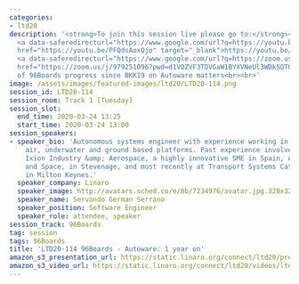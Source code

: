 ```yaml
---
categories:
- ltd20
description: '<strong>To join this session live please go to:</strong><br><ul><li>YouTube:
  <a data-saferedirecturl="https://www.google.com/url?q=https://youtu.be/PFQdsAoxQjo&source=gmail&ust=1584481372166000&usg=AFQjCNEaHD7pbM7zG_P6qVfLUp1t25kjHQ"
  href="https://youtu.be/PFQdsAoxQjo" target="_blank">https://youtu.be/PFQdsAoxQjo</a></li><li>Zoom:
  <a data-saferedirecturl="https://www.google.com/url?q=https://zoom.us/j/979251096?pwd%3Dd1VOZVF3TDVGaW1BYXVNeUl3WDk5QT09&source=gmail&ust=1584481372167000&usg=AFQjCNEbwp1MgK5ehMTqiYrSaWesNvUPgw"
  href="https://zoom.us/j/979251096?pwd=d1VOZVF3TDVGaW1BYXVNeUl3WDk5QT09" target="_blank">https://zoom.us/j/979251096?pwd=d1VOZVF3TDVGaW1BYXVNeUl3WDk5QT09</a></li></ul>Description:<br><br>Overview
  of 96Boards progress since BKK19 on Autoware matters<br><br>'
image: /assets/images/featured-images/ltd20/LTD20-114.png
session_id: LTD20-114
session_room: Track 1 [Tuesday]
session_slot:
  end_time: 2020-03-24 13:25
  start_time: 2020-03-24 13:00
session_speakers:
- speaker_bio: 'Autonomous systems engineer with experience working in different domains:
    air, underwater and ground based platforms. Past experience involves working at
    Ixion Industry &amp; Aerospace, a highly innovative SME in Spain, Airbus Defence
    and Space, in Stevenage, and most recently at Transport Systems Catapult, based
    in Milton Keynes.'
  speaker_company: Linaro
  speaker_image: http://avatars.sched.co/e/8b/7234976/avatar.jpg.320x320px.jpg?0cd
  speaker_name: Servando German Serrano
  speaker_position: Software Engineer
  speaker_role: attendee, speaker
session_track: 96Boards
tag: session
tags: 96Boards
title: 'LTD20-114 96Boards - Autoware: 1 year on'
amazon_s3_presentation_url: https://static.linaro.org/connect/ltd20/presentations/LTD20-114-0.pdf
amazon_s3_video_url: https://static.linaro.org/connect/ltd20/videos/ltd20-114.mp4
---
```

